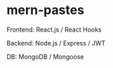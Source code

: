 # mern-pastes

Frontend: React.js / React Hooks

Backend: Node.js / Express / JWT

DB: MongoDB / Mongoose
